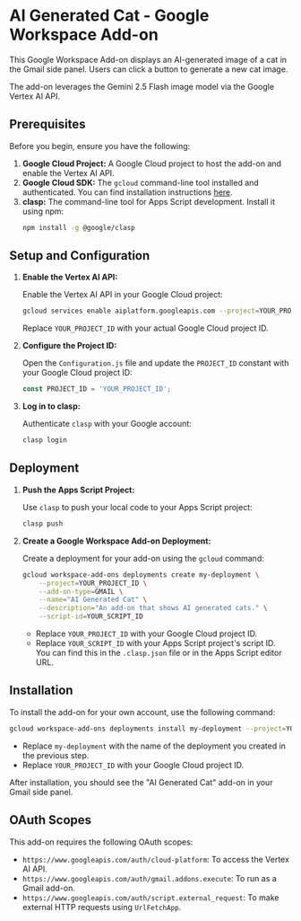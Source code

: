 # AI Generated Cat - Google Workspace Add-on

This Google Workspace Add-on displays an AI-generated image of a cat in the Gmail side panel. Users can click a button to generate a new cat image.

The add-on leverages the Gemini 2.5 Flash image model via the Google Vertex AI API.

## Prerequisites

Before you begin, ensure you have the following:

1.  **Google Cloud Project:** A Google Cloud project to host the add-on and enable the Vertex AI API.
2.  **Google Cloud SDK:** The `gcloud` command-line tool installed and authenticated. You can find installation instructions [here](https://cloud.google.com/sdk/docs/install).
3.  **clasp:** The command-line tool for Apps Script development. Install it using npm:
    ```bash
    npm install -g @google/clasp
    ```

## Setup and Configuration

1.  **Enable the Vertex AI API:**

    Enable the Vertex AI API in your Google Cloud project:
    ```bash
    gcloud services enable aiplatform.googleapis.com --project=YOUR_PROJECT_ID
    ```
    Replace `YOUR_PROJECT_ID` with your actual Google Cloud project ID.

2.  **Configure the Project ID:**

    Open the `Configuration.js` file and update the `PROJECT_ID` constant with your Google Cloud project ID:
    ```javascript
    const PROJECT_ID = 'YOUR_PROJECT_ID';
    ```

3.  **Log in to clasp:**

    Authenticate `clasp` with your Google account:
    ```bash
    clasp login
    ```

## Deployment

1.  **Push the Apps Script Project:**

    Use `clasp` to push your local code to your Apps Script project:
    ```bash
    clasp push
    ```

2.  **Create a Google Workspace Add-on Deployment:**

    Create a deployment for your add-on using the `gcloud` command:
    ```bash
    gcloud workspace-add-ons deployments create my-deployment \
        --project=YOUR_PROJECT_ID \
        --add-on-type=GMAIL \
        --name="AI Generated Cat" \
        --description="An add-on that shows AI generated cats." \
        --script-id=YOUR_SCRIPT_ID
    ```
    - Replace `YOUR_PROJECT_ID` with your Google Cloud project ID.
    - Replace `YOUR_SCRIPT_ID` with your Apps Script project's script ID. You can find this in the `.clasp.json` file or in the Apps Script editor URL.

## Installation

To install the add-on for your own account, use the following command:

```bash
gcloud workspace-add-ons deployments install my-deployment --project=YOUR_PROJECT_ID
```
- Replace `my-deployment` with the name of the deployment you created in the previous step.
- Replace `YOUR_PROJECT_ID` with your Google Cloud project ID.

After installation, you should see the "AI Generated Cat" add-on in your Gmail side panel.

## OAuth Scopes

This add-on requires the following OAuth scopes:

*   `https://www.googleapis.com/auth/cloud-platform`: To access the Vertex AI API.
*   `https://www.googleapis.com/auth/gmail.addons.execute`: To run as a Gmail add-on.
*   `https://www.googleapis.com/auth/script.external_request`: To make external HTTP requests using `UrlFetchApp`.
